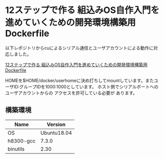 12ステップで作る 組込みOS自作入門を進めていくための開発環境構築用Dockerfile
===============

以下レポジトリからcuによるシリアル通信とユーザアカウントによる動作に対応しました。

[12ステップで作る 組込みOS自作入門を進めていくための開発環境構築用Dockerfile](https://github.com/kjmatu/12step_self_embedded_os_dev_enviroment)

HOMEを$HOME/docker/userhomeに決め打ちしてmountしています。またユーザID:グループIDを1000:1000としています。
ホスト側でシリアルポートへのユーザアカウントからの アクセスを許可している必要が あります。

## 構築環境
| Name | Version |
|---|---|
| OS | Ubuntu18.04 |
| h8300-gcc | 7.3.0 |
| binutils | 2.30 |

